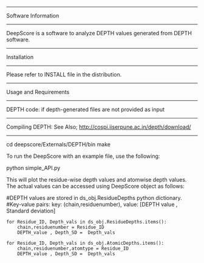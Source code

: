 
**********************
Software Information
**********************

DeepScore is a software to analyze DEPTH values generated from DEPTH software.

**********************
Installation
**********************
Please refer to INSTALL file in the distribution.

**********************
Usage and Requirements
**********************
DEPTH code: if depth-generated files are not provided as input


**********************
Compiling DEPTH: See Also; http://cospi.iiserpune.ac.in/depth/download/
**********************

cd deepscore/Externals/DEPTH/bin
make


To run the DeepScore with an example file, use the following:

python simple_API.py

This will plot the residue-wise depth values and atomwise depth values. The actual values can be accessed using DeepScore object as follows:

#DEPTH values are stored in ds_obj.ResidueDepths python dictionary.
#Key-value pairs: key: (chain,residuenumber), value: [DEPTH value , Standard deviation]

    for Residue_ID, Depth_vals in ds_obj.ResidueDepths.items():
        chain,residuenumber = Residue_ID
        DEPTH_value , Depth_SD =  Depth_vals
    
    for Residue_ID, Depth_vals in ds_obj.AtomicDepths.items():
        chain,residuenumber,atomtype = Residue_ID
        DEPTH_value , Depth_SD =  Depth_vals